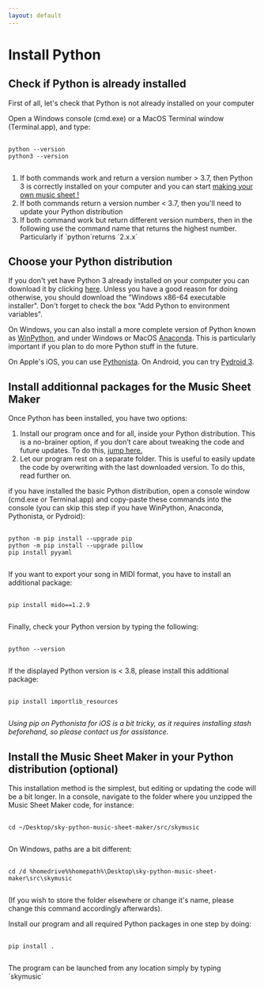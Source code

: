 ```yaml
---
layout: default
---
```


<h1>Install Python</h1>

<h2>Check if Python is already installed</h2>

<p>First of all, let's check that Python is not already installed on your computer</p>

<p>Open a Windows console (cmd.exe) or a MacOS Terminal window (Terminal.app), and type:</p>

<pre>
  <code>
python --version
python3 --version
  </code>
</pre>

<ol>
<li>If both commands work and return a version number > 3.7, then Python 3 is correctly installed on your computer and you can start <a href="make-your-one-sheet.html">making your own music sheet !</a></li>
<li>If both commands return a version number < 3.7, then you'll need to update your Python distribution</li>
<li>If both command work but return different version numbers, then in the following use the command name that returns the highest number. Particularly if `python`returns `2.x.x`</li>
</ol>

<h2>Choose your Python distribution</h2>

<p>If you don't yet have Python 3 already installed on your computer you can download it by clicking <a href="https://www.python.org/downloads/" target="_blank">here</a>.
Unless you have a good reason for doing otherwise, you should download the "Windows x86-64 executable installer". Don't forget to check the box "Add Python to environment variables".</p>

<p>On Windows, you can also install a more complete version of Python known as <a href="https://sourceforge.net/projects/winpython/">WinPython</a>, and under Windows or MacOS <a href="https://www.anaconda.com/products/individual">Anaconda</a>. This is particularly important if you plan to do more Python stuff in the future.</p>

<p>On Apple's iOS, you can use <a href="http://omz-software.com/pythonista/">Pythonista</a>. On Android, you can try <a href="https://play.google.com/store/apps/details?id=ru.iiec.pydroid3&hl=en_US">Pydroid 3</a>.</p>

<h2>Install additionnal packages for the Music Sheet Maker</h2>

<p>Once Python has been installed, you have two options:
<ol>
<li>Install our program once and for all, inside your Python distribution. This is a no-brainer option, if you don’t care about tweaking the code and future updates. To do this, <a href="#pipinstall">jump here.</a></il>
<li>Let our program rest on a separate folder. This is useful to easily update the code by overwriting with the last downloaded version. To do this, read further on. </li>
</ol>

 <p> if you have installed the basic Python distribution, open a console window (cmd.exe or Terminal.app) and copy-paste these commands into the console (you can skip this step if you have WinPython, Anaconda, Pythonista, or Pydroid):</p>
<pre>
  <code>
python -m pip install --upgrade pip
python -m pip install --upgrade pillow
pip install pyyaml
  </code>
</pre>

<p>If you want to export your song in MIDI format, you have to install an additional package:</p>
<pre>
  <code>
pip install mido==1.2.9
  </code>
</pre>

<p>Finally, check your Python version by typing the following:</p>
<pre>
  <code>
python --version
  </code>
</pre>

<p>If the displayed Python version is < 3.8, please install this additional package:</p>
<pre>
  <code>
pip install importlib_resources
  </code>
</pre>

<p><i>Using pip on Pythonista for iOS is a bit tricky, as it requires installing stash beforehand, so please contact us for assistance.</i></p>

<h2>Install the Music Sheet Maker in your Python distribution (optional)</h2>

<p>This installation method is the simplest, but  editing or updating the code will be a bit longer. In a console, navigate to the folder where you unzipped the Music Sheet Maker code, for instance:</p>

<pre>
  <code>
cd ~/Desktop/sky-python-music-sheet-maker/src/skymusic
  </code>
</pre>

<p>On Windows, paths are a bit different:</p>
  
<pre>
  <code>
cd /d %homedrive%%homepath%\Desktop\sky-python-music-sheet-maker\src\skymusic
  </code>
</pre>
  
(If you wish to store the folder elsewhere or change it's name, please change this command accordingly afterwards).

<p>Install our program and all required Python packages in one step by doing:</p>
 <pre>
  <code>
pip install .
  </code>
</pre>

<p>The program can be launched from any location simply by typing `skymusic`</p>
